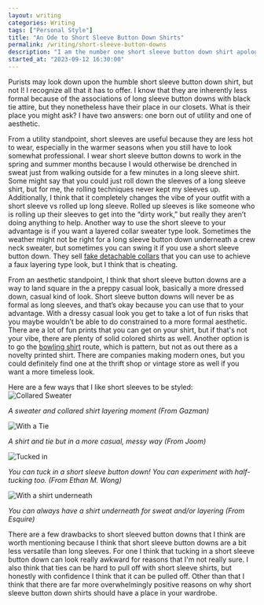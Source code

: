 ```yaml
---
layout: writing
categories: Writing
tags: ["Personal Style"]
title: "An Ode to Short Sleeve Button Down Shirts"
permalink: /writing/short-sleeve-button-downs
description: "I am the number one short sleeve button down shirt apologist."
started_at: "2023-09-12 16:30:00"
---
```


Purists may look down upon the humble short sleeve button down shirt, but not I! I recognize all that it has to offer. I know that they are inherently less formal because of the associations of long sleeve button downs with black tie attire, but they nonetheless have their place in our closets. What is their place you might ask? I have two answers: one born out of utility and one of aesthetic.

From a utility standpoint, short sleeves are useful because they are less hot to wear, especially in the warmer seasons when you still have to look somewhat professional. I wear short sleeve button downs to work in the spring and summer months because I would otherwise be drenched in sweat just from walking outside for a few minutes in a long sleeve shirt. Some might say that you could just roll down the sleeves of a long sleeve shirt, but for me, the rolling techniques never kept my sleeves up. Additionally, I think that it completely changes the vibe of your outfit with a short sleeve vs rolled up long sleeve. Rolled up sleeves is like someone who is rolling up their sleeves to get into the “dirty work,” but really they aren’t doing anything to help. Another way to use the short sleeve to your advantage is if you want a layered collar sweater type look. Sometimes the weather might not be right for a long sleeve button down underneath a crew neck sweater, but sometimes you can swing it if you use a short sleeve button down. They sell [fake detachable collars](https://www.amazon.com/Detachable-Collar/s?k=Detachable+Collar) that you can use to achieve a faux layering type look, but I think that is cheating.

From an aesthetic standpoint, I think that short sleeve button downs are a way to land square in the a preppy casual look, basically a more dressed down, casual kind of look. Short sleeve button downs will never be as formal as long sleeves, and that’s okay because you can use that to your advantage. With a dressy casual look you get to take a lot of fun risks that you maybe wouldn’t be able to do constrained to a more formal aesthetic. There are a lot of fun prints that you can get on your shirt, but if that's not your vibe, there are plenty of solid colored shirts as well. Another option is to go the [bowling shirt](https://www.amazon.com/bowling-shirt-mens/) route, which is pattern, but not as out there as a novelty printed shirt. There are companies making modern ones, but you could definitely find one at the thrift shop or vintage store as well if you want a more timeless look.

Here are a few ways that I like short sleeves to be styled:
![Collared Sweater](https://www.gazman.com.au/cdn/shop/articles/AW23_BlogUpdate_4WaysToWearAVNeck_FeatureImage_1600x.jpg)

_A sweater and collared shirt layering moment (From Gazman)_

![With a Tie](https://img.joomcdn.net/f663c58e8532dec1c6b8dea8a6fc5de8d81a4ce1_original.jpeg)

_A shirt and tie but in a more casual, messy way (From Joom)_

![Tucked in](https://c3.staticflickr.com/9/8008/29070015466_91db3aefde_o.jpg)

_You can tuck in a short sleeve button down! You can experiment with half-tucking too. (From Ethan M. Wong)_

![With a shirt underneath](https://hips.hearstapps.com/hmg-prod/images/layered-shirts-1529521160.jpg)

_You can always have a shirt underneath for sweat and/or layering (From Esquire)_

There are a few drawbacks to short sleeved button downs that I think are worth mentioning because I think that short sleeve button downs are a bit less versatile than long sleeves. For one I think that tucking in a short sleeve button down can look really awkward for reasons that I'm not really sure. I also think that ties can be hard to pull off with short sleeve shirts, but honestly with confidence I think that it can be pulled off. Other than that I think that there are far more overwhelmingly positive reasons on why short sleeve button down shirts should have a place in your wardrobe.